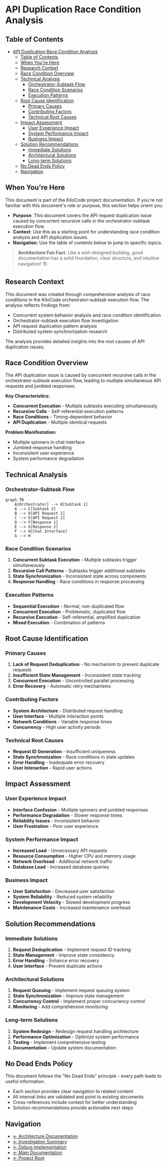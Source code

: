 # API Duplication Race Condition Analysis
## Table of Contents

- [API Duplication Race Condition Analysis](#api-duplication-race-condition-analysis)
  - [Table of Contents](#table-of-contents)
  - [When You're Here](#when-youre-here)
  - [Research Context](#research-context)
  - [Race Condition Overview](#race-condition-overview)
  - [Technical Analysis](#technical-analysis)
    - [Orchestrator-Subtask Flow](#orchestratorsubtask-flow)
    - [Race Condition Scenarios](#race-condition-scenarios)
    - [Execution Patterns](#execution-patterns)
  - [Root Cause Identification](#root-cause-identification)
    - [Primary Causes](#primary-causes)
    - [Contributing Factors](#contributing-factors)
    - [Technical Root Causes](#technical-root-causes)
  - [Impact Assessment](#impact-assessment)
    - [User Experience Impact](#user-experience-impact)
    - [System Performance Impact](#system-performance-impact)
    - [Business Impact](#business-impact)
  - [Solution Recommendations](#solution-recommendations)
    - [Immediate Solutions](#immediate-solutions)
    - [Architectural Solutions](#architectural-solutions)
    - [Long-term Solutions](#longterm-solutions)
  - [No Dead Ends Policy](#no-dead-ends-policy)
  - [Navigation](#navigation)




## When You're Here

This document is part of the KiloCode project documentation. If you're not familiar with this
document's role or purpose, this section helps orient you.

- **Purpose**: This document covers the API request duplication issue caused by concurrent recursive
  calls in the orchestrator-subtask execution flow.
- **Context**: Use this as a starting point for understanding race condition analysis and API
  duplication issues.
- **Navigation**: Use the table of contents below to jump to specific topics.

> **Architecture Fun Fact**: Like a well-designed building, good documentation has a solid
> foundation, clear structure, and intuitive navigation! 🏗️

## Research Context

This document was created through comprehensive analysis of race conditions in the KiloCode
orchestrator-subtask execution flow. The analysis reflects findings from:
- Concurrent system behavior analysis and race condition identification
- Orchestrator-subtask execution flow investigation
- API request duplication pattern analysis
- Distributed system synchronization research

The analysis provides detailed insights into the root causes of API duplication issues.

## Race Condition Overview

The API duplication issue is caused by concurrent recursive calls in the orchestrator-subtask
execution flow, leading to multiple simultaneous API requests and jumbled responses.

**Key Characteristics:**

- **Concurrent Execution** - Multiple subtasks executing simultaneously
- **Recursive Calls** - Self-referential execution patterns
- **Race Conditions** - Timing-dependent behavior
- **API Duplication** - Multiple identical requests

**Problem Manifestation:**
- Multiple spinners in chat interface
- Jumbled response handling
- Inconsistent user experience
- System performance degradation

## Technical Analysis

### Orchestrator-Subtask Flow

```mermaid
graph TB
    A[Orchestrator] --> B[Subtask 1]
    A --> C[Subtask 2]
    B --> D[API Request 1]
    C --> E[API Request 2]
    D --> F[Response 1]
    E --> G[Response 2]
    F --> H[Chat Interface]
    G --> H
```

### Race Condition Scenarios
1. **Concurrent Subtask Execution** - Multiple subtasks trigger simultaneously
2. **Recursive Call Patterns** - Subtasks trigger additional subtasks
3. **State Synchronization** - Inconsistent state across components
4. **Response Handling** - Race conditions in response processing

### Execution Patterns

- **Sequential Execution** - Normal, non-duplicated flow
- **Concurrent Execution** - Problematic, duplicated flow
- **Recursive Execution** - Self-referential, amplified duplication
- **Mixed Execution** - Combination of patterns

## Root Cause Identification

### Primary Causes
1. **Lack of Request Deduplication** - No mechanism to prevent duplicate requests
2. **Insufficient State Management** - Inconsistent state tracking
3. **Concurrent Execution** - Uncontrolled parallel processing
4. **Error Recovery** - Automatic retry mechanisms

### Contributing Factors

- **System Architecture** - Distributed request handling
- **User Interface** - Multiple interaction points
- **Network Conditions** - Variable response times
- **Concurrency** - High user activity periods

### Technical Root Causes

- **Request ID Generation** - Insufficient uniqueness
- **State Synchronization** - Race conditions in state updates
- **Error Handling** - Inadequate error recovery
- **User Interaction** - Rapid user actions

## Impact Assessment

### User Experience Impact

- **Interface Confusion** - Multiple spinners and jumbled responses
- **Performance Degradation** - Slower response times
- **Reliability Issues** - Inconsistent behavior
- **User Frustration** - Poor user experience

### System Performance Impact

- **Increased Load** - Unnecessary API requests
- **Resource Consumption** - Higher CPU and memory usage
- **Network Overhead** - Additional network traffic
- **Database Load** - Increased database queries

### Business Impact

- **User Satisfaction** - Decreased user satisfaction
- **System Reliability** - Reduced system reliability
- **Development Velocity** - Slowed development progress
- **Maintenance Costs** - Increased maintenance overhead

## Solution Recommendations

### Immediate Solutions
1. **Request Deduplication** - Implement request ID tracking
2. **State Management** - Improve state consistency
3. **Error Handling** - Enhance error recovery
4. **User Interface** - Prevent duplicate actions

### Architectural Solutions
1. **Request Queuing** - Implement request queuing system
2. **State Synchronization** - Improve state management
3. **Concurrency Control** - Implement proper concurrency control
4. **Monitoring** - Add comprehensive monitoring

### Long-term Solutions
1. **System Redesign** - Redesign request handling architecture
2. **Performance Optimization** - Optimize system performance
3. **Testing** - Implement comprehensive testing
4. **Documentation** - Update system documentation

## No Dead Ends Policy

This document follows the "No Dead Ends" principle - every path leads to useful information.
- Each section provides clear navigation to related content
- All internal links are validated and point to existing documents
- Cross-references include context for better understanding
- Solution recommendations provide actionable next steps

## Navigation
- [← Architecture Documentation](README.md)
- [← Investigation Summary](../architecture/API_DUPLICATION_INVESTIGATION_SUMMARY.md)
- [← Debug Implementation](../architecture/API_DUPLICATION_DEBUG_IMPLEMENTATION.md)
- [← Main Documentation](../README.md)
- [← Project Root](../README.md)
